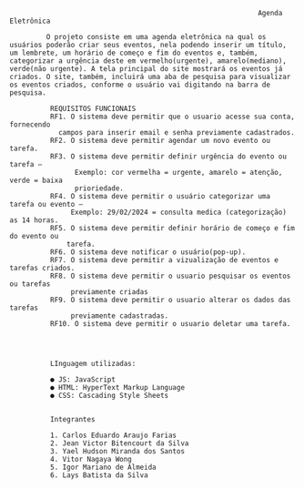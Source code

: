                                                                  Agenda Eletrônica

             O projeto consiste em uma agenda eletrônica na qual os usuários poderão criar seus eventos, nela podendo inserir um título, um lembrete, um horário de começo e fim do eventos e, também, categorizar a urgência deste em vermelho(urgente), amarelo(mediano), verde(não urgente). A tela principal do site mostrará os eventos já criados. O site, também, incluirá uma aba de pesquisa para visualizar os eventos criados, conforme o usuário vai digitando na barra de pesquisa.

              REQUISITOS FUNCIONAIS
              RF1. O sistema deve permitir que o usuario acesse sua conta, fornecendo
                campos para inserir email e senha previamente cadastrados.
              RF2. O sistema deve permitir agendar um novo evento ou tarefa.
              RF3. O sistema deve permitir definir urgência do evento ou tarefa – 
                    Exemplo: cor vermelha = urgente, amarelo = atenção, verde = baixa
                    prioriedade.
              RF4. O sistema deve permitir o usuário categorizar uma tarefa ou evento –
                   Exemplo: 29/02/2024 = consulta medica (categorização) as 14 horas.
              RF5. O sistema deve permitir definir horário de começo e fim do evento ou
                  tarefa.
              RF6. O sistema deve notificar o usuário(pop-up).
              RF7. O sistema deve permitir a vizualização de eventos e tarefas criados.
              RF8. O sistema deve permitir o usuario pesquisar os eventos ou tarefas
                   previamente criadas
              RF9. O sistema deve permitir o usuario alterar os dados das tarefas
                   previamente cadastradas.
              RF10. O sistema deve permitir o usuario deletar uma tarefa.




              LInguagem utilizadas:

              ●	JS: JavaScript
              ●	HTML: HyperText Markup Language
              ●	CSS: Cascading Style Sheets


              Integrantes
              
              1. Carlos Eduardo Araujo Farias
              2. Jean Victor Bitencourt da Silva
              3. Yael Hudson Miranda dos Santos
              4. Vitor Nagaya Wong
              5. Igor Mariano de Almeida
              6. Lays Batista da Silva
              
